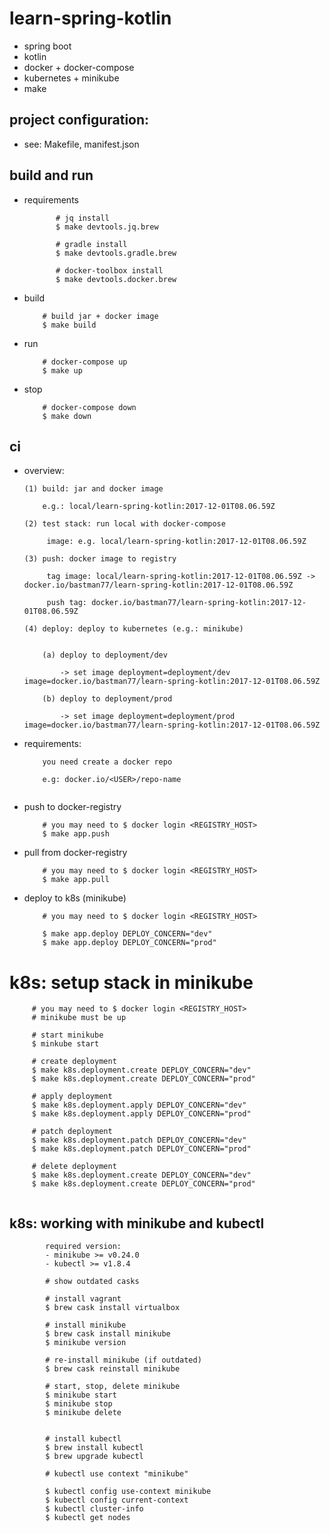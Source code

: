 # learn-spring-kotlin
- spring boot
- kotlin
- docker + docker-compose
- kubernetes + minikube
- make

## project configuration:

- see: Makefile, manifest.json

## build and run 

- requirements
     ```
            # jq install
            $ make devtools.jq.brew
            
            # gradle install
            $ make devtools.gradle.brew
            
            # docker-toolbox install
            $ make devtools.docker.brew
     ```
    
- build
    ```
        # build jar + docker image
        $ make build
    ```
- run     
    ``` 
        # docker-compose up
        $ make up 
    ```
- stop     
    ```
        # docker-compose down
        $ make down         
    ```    

## ci
- overview:
    ```
    (1) build: jar and docker image 
        
        e.g.: local/learn-spring-kotlin:2017-12-01T08.06.59Z
        
    (2) test stack: run local with docker-compose 
         
         image: e.g. local/learn-spring-kotlin:2017-12-01T08.06.59Z
         
    (3) push: docker image to registry
         
         tag image: local/learn-spring-kotlin:2017-12-01T08.06.59Z -> docker.io/bastman77/learn-spring-kotlin:2017-12-01T08.06.59Z
         
         push tag: docker.io/bastman77/learn-spring-kotlin:2017-12-01T08.06.59Z
         
    (4) deploy: deploy to kubernetes (e.g.: minikube)
    
        
        (a) deploy to deployment/dev
            
            -> set image deployment=deployment/dev image=docker.io/bastman77/learn-spring-kotlin:2017-12-01T08.06.59Z
        
        (b) deploy to deployment/prod          
            
            -> set image deployment=deployment/prod image=docker.io/bastman77/learn-spring-kotlin:2017-12-01T08.06.59Z

    ``` 
    

- requirements:
    ```
        you need create a docker repo
    
        e.g: docker.io/<USER>/repo-name
              
    ```    
- push to docker-registry
    ```
        # you may need to $ docker login <REGISTRY_HOST>
        $ make app.push         
    ```
- pull from docker-registry
    ```
        # you may need to $ docker login <REGISTRY_HOST>
        $ make app.pull         
    ```    
- deploy to k8s (minikube)
    ```
        # you may need to $ docker login <REGISTRY_HOST>
        
        $ make app.deploy DEPLOY_CONCERN="dev" 
        $ make app.deploy DEPLOY_CONCERN="prod"                
    ```
   
# k8s: setup stack in minikube
   ```
        # you may need to $ docker login <REGISTRY_HOST>
        # minikube must be up
        
        # start minikube
        $ minkube start
        
        # create deployment
        $ make k8s.deployment.create DEPLOY_CONCERN="dev"
        $ make k8s.deployment.create DEPLOY_CONCERN="prod"    
            
        # apply deployment
        $ make k8s.deployment.apply DEPLOY_CONCERN="dev"
        $ make k8s.deployment.apply DEPLOY_CONCERN="prod"  
        
        # patch deployment
        $ make k8s.deployment.patch DEPLOY_CONCERN="dev"
        $ make k8s.deployment.patch DEPLOY_CONCERN="prod"  
              
        # delete deployment
        $ make k8s.deployment.create DEPLOY_CONCERN="dev"
        $ make k8s.deployment.create DEPLOY_CONCERN="prod"       
                                
   ```
   
## k8s: working with minikube and kubectl
```
        required version: 
        - minikube >= v0.24.0
        - kubectl >= v1.8.4        
``` 


```
        # show outdated casks
        
        # install vagrant
        $ brew cask install virtualbox
        
        # install minikube
        $ brew cask install minikube
        $ minikube version
        
        # re-install minikube (if outdated)
        $ brew cask reinstall minikube
        
        # start, stop, delete minikube
        $ minikube start
        $ minikube stop
        $ minikube delete
        
        
        # install kubectl
        $ brew install kubectl
        $ brew upgrade kubectl
        
        # kubectl use context "minikube"
        
        $ kubectl config use-context minikube
        $ kubectl config current-context
        $ kubectl cluster-info
        $ kubectl get nodes
       
``` 
      
